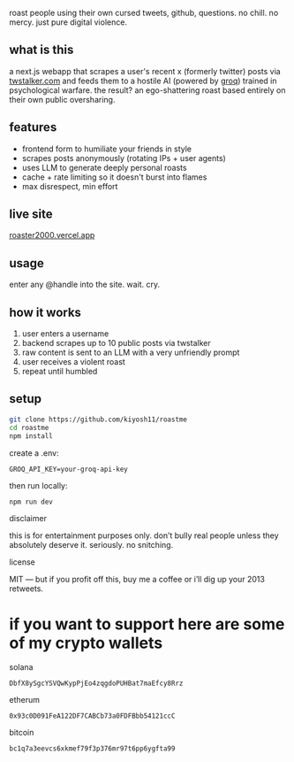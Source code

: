 
roast people using their own cursed tweets, github, questions. no chill. no mercy. just pure digital violence.

## what is this

a next.js webapp that scrapes a user's recent x (formerly twitter) posts via [twstalker.com](https://twstalker.com) and feeds them to a hostile AI (powered by [groq](https://groq.com)) trained in psychological warfare. the result? an ego-shattering roast based entirely on their own public oversharing.

## features

- frontend form to humiliate your friends in style
- scrapes posts anonymously (rotating IPs + user agents)
- uses LLM to generate deeply personal roasts
- cache + rate limiting so it doesn't burst into flames
- max disrespect, min effort

## live site

[roaster2000.vercel.app](https://roaster2000.vercel.app)

## usage

enter any @handle into the site. wait. cry.

## how it works

1. user enters a username  
2. backend scrapes up to 10 public posts via twstalker  
3. raw content is sent to an LLM with a very unfriendly prompt  
4. user receives a violent roast  
5. repeat until humbled

## setup

```bash
git clone https://github.com/kiyosh11/roastme
cd roastme
npm install
```
create a .env:
```
GROQ_API_KEY=your-groq-api-key
```
then run locally:
```
npm run dev
```
disclaimer

this is for entertainment purposes only. don’t bully real people unless they absolutely deserve it. seriously. no snitching.

license

MIT — but if you profit off this, buy me a coffee or i’ll dig up your 2013 retweets.

# if you want to support here are some of my crypto wallets
solana
```
DbfX8ySgcYSVQwKypPjEo4zqgdoPUHBat7maEfcy8Rrz
```
etherum
```
0x93c0D091FeA122DF7CABCb73a0FDFBbb54121ccC
```
bitcoin
```
bc1q7a3eevcs6xkmef79f3p376mr97t6pp6ygfta99
```

